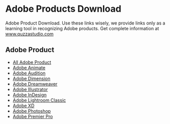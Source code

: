 # Adobe Products Download
Adobe Product Download. Use these links wisely, we provide links only as a learning tool in recognizing Adobe products.
Get complete information at www.quzzastudio.com

## Adobe Product 
* [All Adobe Product](./README.md)
* [Adobe Animate](./Adobe-XD/README.md)
* [Adobe Audition](./Adobe-XD/README.md)
* [Adobe Dimension](./Adobe-Dimension/README.md)
* [Adobe Dreamweaver](./Adobe-XD/README.md)
* [Adobe Illustrator](./Adobe-XD/README.md)
* [Adobe InDesign](./Adobe-InDesign/README.md)
* [Adobe Lightroom Classic](./Adobe-XD/README.md)
* [Adobe XD](./Adobe-XD/README.md)
* [Adobe Photoshop](./Adobe-XD/README.md)
* [Adobe Premier Pro](./Adobe-XD/README.md)


